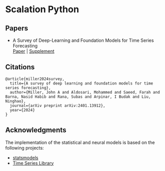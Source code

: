 # Scalation Python

## Papers
* A Survey of Deep-Learning and Foundation Models for Time Series Forecasting\
[Paper](https://arxiv.org/pdf/2401.13912.pdf) | [Supplement](https://arxiv.org/pdf/2401.13912.pdf)

## Citations
```
@article{miller2024survey,
  title={A survey of deep learning and foundation models for time series forecasting},
  author={Miller, John A and Aldosari, Mohammed and Saeed, Farah and Barna, Nasid Habib and Rana, Subas and Arpinar, I Budak and Liu, Ninghao},
  journal={arXiv preprint arXiv:2401.13912},
  year={2024}
}
```
## Acknowledgments
The implementation of the statistical and neural models is based on the following projects:
* [statsmodels](https://www.statsmodels.org/stable/index.html)
* [Time Series Library](https://github.com/thuml/Time-Series-Library/tree/main)
